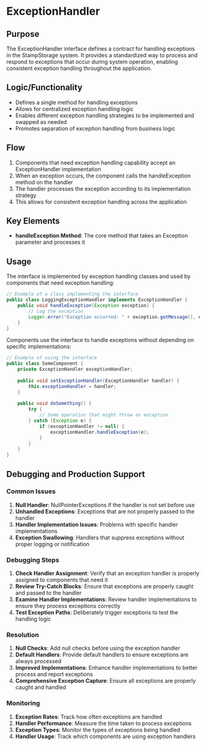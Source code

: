 # ExceptionHandler

## Purpose
The ExceptionHandler interface defines a contract for handling exceptions in the StampStorage system. It provides a standardized way to process and respond to exceptions that occur during system operation, enabling consistent exception handling throughout the application.

## Logic/Functionality
- Defines a single method for handling exceptions
- Allows for centralized exception handling logic
- Enables different exception handling strategies to be implemented and swapped as needed
- Promotes separation of exception handling from business logic

## Flow
1. Components that need exception handling capability accept an ExceptionHandler implementation
2. When an exception occurs, the component calls the handleException method on the handler
3. The handler processes the exception according to its implementation strategy
4. This allows for consistent exception handling across the application

## Key Elements
- **handleException Method**: The core method that takes an Exception parameter and processes it

## Usage
The interface is implemented by exception handling classes and used by components that need exception handling:

```java
// Example of a class implementing the interface
public class LoggingExceptionHandler implements ExceptionHandler {
    public void handleException(Exception exception) {
        // Log the exception
        Logger.error("Exception occurred: " + exception.getMessage(), exception);
    }
}
```

Components use the interface to handle exceptions without depending on specific implementations:

```java
// Example of using the interface
public class SomeComponent {
    private ExceptionHandler exceptionHandler;
    
    public void setExceptionHandler(ExceptionHandler handler) {
        this.exceptionHandler = handler;
    }
    
    public void doSomething() {
        try {
            // Some operation that might throw an exception
        } catch (Exception e) {
            if (exceptionHandler != null) {
                exceptionHandler.handleException(e);
            }
        }
    }
}
```

## Debugging and Production Support

### Common Issues
1. **Null Handler**: NullPointerExceptions if the handler is not set before use
2. **Unhandled Exceptions**: Exceptions that are not properly passed to the handler
3. **Handler Implementation Issues**: Problems with specific handler implementations
4. **Exception Swallowing**: Handlers that suppress exceptions without proper logging or notification

### Debugging Steps
1. **Check Handler Assignment**: Verify that an exception handler is properly assigned to components that need it
2. **Review Try-Catch Blocks**: Ensure that exceptions are properly caught and passed to the handler
3. **Examine Handler Implementations**: Review handler implementations to ensure they process exceptions correctly
4. **Test Exception Paths**: Deliberately trigger exceptions to test the handling logic

### Resolution
1. **Null Checks**: Add null checks before using the exception handler
2. **Default Handlers**: Provide default handlers to ensure exceptions are always processed
3. **Improved Implementations**: Enhance handler implementations to better process and report exceptions
4. **Comprehensive Exception Capture**: Ensure all exceptions are properly caught and handled

### Monitoring
1. **Exception Rates**: Track how often exceptions are handled
2. **Handler Performance**: Measure the time taken to process exceptions
3. **Exception Types**: Monitor the types of exceptions being handled
4. **Handler Usage**: Track which components are using exception handlers